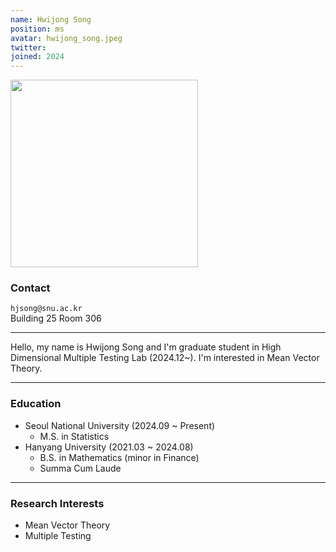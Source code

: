 ```yaml
---
name: Hwijong Song
position: ms
avatar: hwijong_song.jpeg
twitter:
joined: 2024
---
```


<img width="300" src="{{site.baseurl}}/images/people/{{page.avatar}}" data-action="zoom">

### Contact

<i class="fa fa-envelope-o"></i>  `hjsong@snu.ac.kr`<br>
<i class="fa fa-building"></i> Building 25 Room 306 <br> 

<hr>

Hello, my name is Hwijong Song and I'm graduate student in High Dimensional Multiple Testing Lab (2024.12~). I'm interested in Mean Vector Theory.

<hr>

### Education

* Seoul National University (2024.09 ~ Present)
    - M.S. in Statistics
* Hanyang University (2021.03 ~ 2024.08)
	- B.S. in Mathematics (minor in Finance)
	- Summa Cum Laude

<hr>

### Research Interests

* Mean Vector Theory
* Multiple Testing